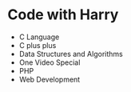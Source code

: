 # Code with Harry

- C Language
- C plus plus
- Data Structures and Algorithms
- One Video Special
- PHP
- Web Development
